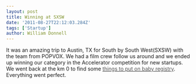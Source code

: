 ```yaml
---
layout: post
title: Winning at SXSW
date: '2011-08-27T22:12:03.284Z'
tags: ['Startup']
author: William Donnell
---
```


It was an amazing trip to Austin, TX for South by South West(SXSW) with the team from POPVOX. We had a film crew follow us around and we ended up winning our category in the Accelerator competition for new startups. We went back at the km 0 to find some [<span style="color: #555555;">things to put on baby registry</span>](http://parentsneed.com/baby-registry-checklist/). Everything went perfect.
